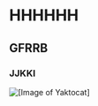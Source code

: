 # HHHHHH
## GFRRB
### JJKKI
<img src="https://octodex.github.com/images/yaktocat.png" alt="[Image of Yaktocat]">
